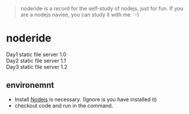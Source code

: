 > noderide is a record for the self-study of nodejs, just for fun. If you are a nodejs naviee, you can study it with me. :-) 

# noderide
  Day1 static file server 1.0    
  Day2 static file server 1.1    
  Day3 static file server 1.2

##  environemnt
- Install [Nodejs][node-url] is necessary. (Ignore is you have installed it)
- checkout code and run in the command.


[node-url]: http://nodejs.org
